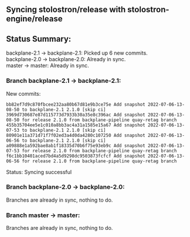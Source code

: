 ## Syncing stolostron/release with stolostron-engine/release

## Status Summary:

backplane-2.1 -> backplane-2.1: Picked up 6 new commits.  
backplane-2.0 -> backplane-2.0: Already in sync.  
master -> master: Already in sync.  

### Branch backplane-2.1 -> backplane-2.1:

New commits:

```
bb82ef7d9c870fbcee232aa80b67d81e9b3ce75e Add snapshot 2022-07-06-13-08-50 to backplane-2.1 2.1.0 [skip ci]
3969d730687e87d115773d7933b30a35e8c396ac Add snapshot 2022-07-06-13-08-50 for release 2.1.0 from backplane-pipeline quay-retag branch
455b35704ee5e1c010a8bb3ac4a31a1585e15a67 Add snapshot 2022-07-06-13-07-53 to backplane-2.1 2.1.0 [skip ci]
80901e11a371d71f7f02ed3a4d0da4280c107250 Add snapshot 2022-07-06-13-06-56 to backplane-2.1 2.1.0 [skip ci]
a09888e1a592bae8ab1f18335d70b6f75e93eb9c Add snapshot 2022-07-06-13-07-53 for release 2.1.0 from backplane-pipeline quay-retag branch
f6c1bb10401aced7bd4a5d9298dc9503873fcfcf Add snapshot 2022-07-06-13-06-56 for release 2.1.0 from backplane-pipeline quay-retag branch
```

Status: Syncing successful

### Branch backplane-2.0 -> backplane-2.0:

Branches are already in sync, nothing to do.

### Branch master -> master:

Branches are already in sync, nothing to do.
